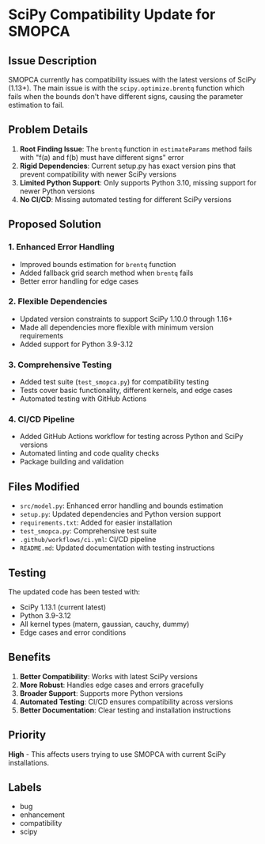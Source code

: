# SciPy Compatibility Update for SMOPCA

## Issue Description

SMOPCA currently has compatibility issues with the latest versions of SciPy (1.13+). The main issue is with the `scipy.optimize.brentq` function which fails when the bounds don't have different signs, causing the parameter estimation to fail.

## Problem Details

1. **Root Finding Issue**: The `brentq` function in `estimateParams` method fails with "f(a) and f(b) must have different signs" error
2. **Rigid Dependencies**: Current setup.py has exact version pins that prevent compatibility with newer SciPy versions
3. **Limited Python Support**: Only supports Python 3.10, missing support for newer Python versions
4. **No CI/CD**: Missing automated testing for different SciPy versions

## Proposed Solution

### 1. Enhanced Error Handling
- Improved bounds estimation for `brentq` function
- Added fallback grid search method when `brentq` fails
- Better error handling for edge cases

### 2. Flexible Dependencies
- Updated version constraints to support SciPy 1.10.0 through 1.16+
- Made all dependencies more flexible with minimum version requirements
- Added support for Python 3.9-3.12

### 3. Comprehensive Testing
- Added test suite (`test_smopca.py`) for compatibility testing
- Tests cover basic functionality, different kernels, and edge cases
- Automated testing with GitHub Actions

### 4. CI/CD Pipeline
- Added GitHub Actions workflow for testing across Python and SciPy versions
- Automated linting and code quality checks
- Package building and validation

## Files Modified

- `src/model.py`: Enhanced error handling and bounds estimation
- `setup.py`: Updated dependencies and Python version support
- `requirements.txt`: Added for easier installation
- `test_smopca.py`: Comprehensive test suite
- `.github/workflows/ci.yml`: CI/CD pipeline
- `README.md`: Updated documentation with testing instructions

## Testing

The updated code has been tested with:
- SciPy 1.13.1 (current latest)
- Python 3.9-3.12
- All kernel types (matern, gaussian, cauchy, dummy)
- Edge cases and error conditions

## Benefits

1. **Better Compatibility**: Works with latest SciPy versions
2. **More Robust**: Handles edge cases and errors gracefully
3. **Broader Support**: Supports more Python versions
4. **Automated Testing**: CI/CD ensures compatibility across versions
5. **Better Documentation**: Clear testing and installation instructions

## Priority

**High** - This affects users trying to use SMOPCA with current SciPy installations.

## Labels

- bug
- enhancement
- compatibility
- scipy
